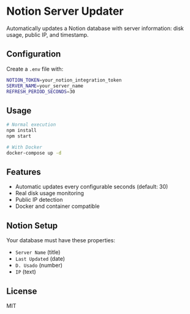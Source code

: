 # Notion Server Updater

Automatically updates a Notion database with server information: disk usage, public IP, and timestamp.

## Configuration

Create a `.env` file with:

```bash
NOTION_TOKEN=your_notion_integration_token
SERVER_NAME=your_server_name
REFRESH_PERIOD_SECONDS=30
```

## Usage

```bash
# Normal execution
npm install
npm start

# With Docker
docker-compose up -d
```

## Features

- Automatic updates every configurable seconds (default: 30)
- Real disk usage monitoring
- Public IP detection
- Docker and container compatible

## Notion Setup

Your database must have these properties:
- `Server Name` (title)
- `Last Updated` (date)
- `D. Usado` (number)
- `IP` (text)

## License

MIT